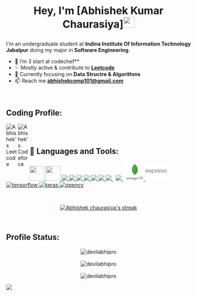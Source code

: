 # <p align="center"> Hey, I'm [Abhishek Kumar Chaurasiya]<img src="https://raw.githubusercontent.com/aemmadi/aemmadi/master/wave.gif" width="30px" height="30px">
I'm an undergraduate student at **Indina Institute Of Information Technology Jabalpur** doing my major in **Software Engineering**.

- 🔭 I’m 3 start at codechef**
- ✨ Mostly active & contribute to [**Leetcode**](https://leetcode.com/dhruba-datta/)
- 🧠 Currently focusing on **Data Structre & Algorithms**
- 📫 Reach me [**abhishekcomp101@gmail.com**](mailto:abhishekcomp101@gmail.com)

<br />


## Coding Profile:

<a href="https://leetcode.com/devilabhipro/">
  <img align="left" alt="Abhishek's Leetcode" width="32px" src="https://github.com/Abhishek-chaurasiya/Abhishek-chaurasiya/blob/main/assets/leetcode.svg" />
</a>
<a href="https://codeforces.com/profile/DEVILABHIPRO">
  <img align="left" alt="Abhishek's Codeforce" width="32px" src="https://github.com/Abhishek-chaurasiya/Abhishek-chaurasiya/blob/main/assets/code-forces.svg" />
</a>


<br />
<br />

## 🚀 Languages and Tools:
<p align="left"> 
    <a href="https://docs.microsoft.com/en-us/cpp/cpp/?view=msvc-160/" target="_blank"> <img src="https://upload.wikimedia.org/wikipedia/commons/thumb/1/18/ISO_C%2B%2B_Logo.svg/1200px-ISO_C%2B%2B_Logo.svg.png"  width="40" height="40"/> </a>
    <a href="https://docs.microsoft.com/en-us/cpp/c-language/?view=msvc-160/" target="_blank"> <img src="https://upload.wikimedia.org/wikipedia/commons/thumb/1/18/C_Programming_Language.svg/1200px-C_Programming_Language.svg.png" width="40" height="40"/> </a>
    <a href="https://reactjs.org/" target="_blank"> <img src="https://img.icons8.com/color/48/000000/react-native.png"/> </a>
    <a href="https://developer.mozilla.org/en-US/docs/Web/JavaScript" target="_blank"> <img src="https://img.icons8.com/color/48/000000/javascript.png"/> </a> 
    <a href="https://www.w3.org/html/" target="_blank"> <img src="https://img.icons8.com/color/48/000000/html-5.png"/> </a> 
    <a href="https://www.w3schools.com/css/" target="_blank"> <img src="https://img.icons8.com/color/48/000000/css3.png"/> </a> 
    <a href="https://getbootstrap.com" target="_blank"> <img src="https://img.icons8.com/color/48/000000/bootstrap.png"/> </a> 
    <a href="https://www.python.org" target="_blank"> <img src="https://img.icons8.com/color/48/000000/python.png"/> </a> 
    <a style="padding-right:8px;" href="https://nodejs.org" target="_blank"> <img src="https://img.icons8.com/color/48/000000/nodejs.png"/> </a> 
    <a style="padding-right:8px;" href="https://www.mysql.com/" target="_blank"> <img src="https://img.icons8.com/fluent/50/000000/mysql-logo.png"/> </a>
    <a href="https://www.mongodb.com/" target="_blank"> <img src="https://raw.githubusercontent.com/devicons/devicon/master/icons/mongodb/mongodb-original-wordmark.svg" alt="mongodb" width="48" height="48"/> </a>
    <a href="https://expressjs.com" target="_blank"> <img src="https://raw.githubusercontent.com/devicons/devicon/master/icons/express/express-original-wordmark.svg" alt="express" width="60px" height="50px"/> </a>
     <a href="https://www.tensorflow.org/" target="_blank"> <img src="https://www.gstatic.com/devrel-devsite/prod/v1107947142dadf6449a2907ce0a39fab2989512ca62a8e88f40e576d91855aef/tensorflow/images/lockup.svg" alt="tensorflow" width="100px" height="40px"/> </a>
    <a href="https://keras.io/" target="_blank"> <img src="https://upload.wikimedia.org/wikipedia/commons/thumb/a/ae/Keras_logo.svg/1200px-Keras_logo.svg.png" alt="keras" width="40" height="40"/> </a>
    <a href="https://opencv.org/" target="_blank"> <img src="https://opencv.org/wp-content/uploads/2020/07/cropped-OpenCV_logo_white_600x.png" alt="opencv" width="40" height="40"/> </a>
</p>

<!-- [![React Badge](https://img.shields.io/badge/-React-61DBFB?style=for-the-badge&labelColor=black&logo=react&logoColor=61DBFB)](#)  [![Javascript Badge](https://img.shields.io/badge/-Javascript-F0DB4F?style=for-the-badge&labelColor=black&logo=javascript&logoColor=F0DB4F)](#) [![Typescript Badge](https://img.shields.io/badge/-Typescript-007acc?style=for-the-badge&labelColor=black&logo=typescript&logoColor=007acc)](#) [![Nodejs Badge](https://img.shields.io/badge/-Nodejs-3C873A?style=for-the-badge&labelColor=black&logo=node.js&logoColor=3C873A)](#) [![GraphQL Badge](https://img.shields.io/badge/-GraphQl-e535ab?style=for-the-badge&labelColor=black&logo=node.js&logoColor=e535ab)](#) -->
<br/>

<p align="center">
    <a href="https://github.com/abhishek-chaurasiya/github-readme-streak-stats">
        <img title="🔥 Get streak stats for your profile at git.io/streak-stats" alt="Abhishek chaurasiya's streak" src="https://github-readme-streak-stats.herokuapp.com/?user=abhinav520&theme=black-ice&hide_border=true&stroke=0000&background=060A0CD0"/>
    </a>
</p>


<br />

## Profile Status:
<p align="center"> <img align="center" src="https://github-readme-stats.vercel.app/api?username=devilabhipro&show_icons=true&hide_border=true&bg_color=00000000&text_color=3498db&hide=issues" alt="devilabhipro" /> 
<p align="center"> <img align="center" src="https://github-readme-streak-stats.herokuapp.com?user=devilabhipro&theme=tokyonight_duo&hide_border=true&background=DD272700&fire=FF0000&ring=FF5403&currStreakNum=FF3A13" alt="devilabhipro" />
<p align="center"> <img align="center" src="https://leetcode-stats.vercel.app/api?username=devilabhipro&theme=Dark" alt="devilabhipro" /> 

![](./assets/bottom_header.svg)
